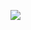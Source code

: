 
<!---
lucasribeiro250/lucasribeiro250 is a ✨ special ✨ repository because its `README.md` (this file) appears on your GitHub profile.
You can click the Preview link to take a look at your changes.
--->
![](https://media.tenor.com/dLbAR9rgf1AAAAAi/ghengsta.gif)
